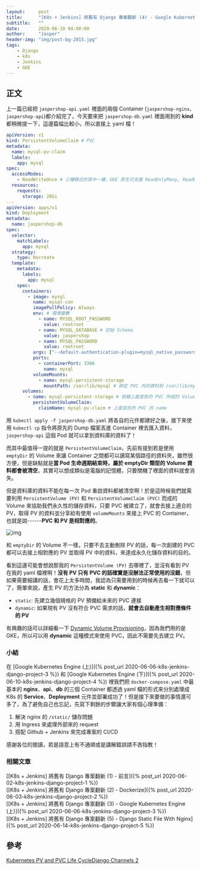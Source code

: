 ```yaml
---
layout:     post
title:      "[K8s + Jenkins] 將舊有 Django 專案翻新 (4) - Google Kubernetes Engine (下)"
subtitle:   ""
date:       2020-06-10 04:00:00
author:     "Jasper"
header-img: "img/post-bg-2015.jpg"
tags:
    - Django
    - k8s
    - Jenkins
    - GKE
---
```

## 正文

上一篇已經把 `jaspershop-api.yaml` 裡面的兩個 Container (`jaspershop-nginx`、`jaspershop-api`)都介紹完了，今天要來把 `jaspershop-db.yaml` 裡面用到的 **kind** 都稍微提一下，這邊篇幅比較小，所以直接上 yaml 檔！

```yaml
apiVersion: v1
kind: PersistentVolumeClaim # PVC
metadata:
  name: mysql-pv-claim
  labels:
    app: mysql
spec:
  accessModes:
    - ReadWriteOnce # 三種模式的其中一種，GKE 原生只支援 ReadOnlyMany, ReadWriteOnce
  resources:
    requests:
      storage: 20Gi
---
apiVersion: apps/v1
kind: Deployment
metadata:
  name: jaspershop-db
spec:
  selector:
    matchLabels:
      app: mysql 
  strategy:
    type: Recreate
  template:
    metadata:
      labels:
        app: mysql
    spec:
      containers: 
        - image: mysql
          name: mysql-con
          imagePullPolicy: Always
          env: # 環境變數
            - name: MYSQL_ROOT_PASSWORD  
              value: rootroot
            - name: MYSQL_DATABASE # 初始 Schema
              value: jaspershop
            - name: MYSQL_PASSWORD 
              value: rootroot
          args: ["--default-authentication-plugin=mysql_native_password"]
          ports:
            - containerPort: 3306 
              name: mysql 
          volumeMounts:
            - name: mysql-persistent-storage 
              mountPath: /var/lib/mysql # 綁定 PVC 內的資料到 /var/lib/mysql，達成永久化儲存 
      volumes:
        - name: mysql-persistent-storage # 依賴上面宣告的 PVC 所成的 Volume
          persistentVolumeClaim:
            claimName: mysql-pv-claim # 上面宣告的 PVC 的 name
```

用 `kubectl apply -f jaspershop-db.yaml` 將各自的元件都建好之後，接下來使用 `kubectl cp` 指令將原先的 Dump 檔案丟進 Container 裡去匯入資料，`jaspershop-api` 這個 Pod 就可以拿到資料庫的資料了！

而其中最值得一提的就是 `PersistentVolumeClaim`，先前有提到若是使用 `emptyDir` 的 Volume 來讓 Container 之間都可以讀寫某個路徑的資料夾，雖然很方便，但是缺點就是**當 Pod 生命週期結束時，屬於 emptyDir 類型的 Volume 資料都會被清空**，其實可以想成類似是電腦的記憶體，只要關機了裡面的資料就會消失。

但是資料庫的資料不能在每一次 Pod 重啟資料都被清空啊！於是這時候我們就需要利用 `PersistentVolume (PV)` 和 `PersistentVolumeClaim (PVC)` 而成的 Volume 來協助我們永久性的儲存資料，只要 PVC 被建立了，就會去接上適合的 PV，取得 PV 的資料並分享給有使用 `volumeMounts` 來接上 PVC 的 Container，也就是說------**PVC 和 PV 是相對應的**。

![img](https://wiki.shileizcc.com/confluence/download/attachments/29982850/image2017-12-19_9-38-42.png?version=1&modificationDate=1513648636000&api=v2)

和 `emptyDir` 的 Volume 不一樣，只要不去主動刪除 PV 的話，每一次創建的 PVC 都可以去接上相對應的 PV 並取得 PV 中的資料，來達成永久化儲存資料的目的。

看到這邊可能會想說那我的 `PersistentVolume (PV)` 去哪裡了，並沒有看到 PV 在我的 yaml 檔裡啊！**沒有 PV 只有 PVC 的話確實是沒辦法正常使用的沒錯**，但如果需要細講的話，會花上太多時間，我認為只需要用到的時候再去看一下就可以了，簡單來說，產生 PV 的方法分為 **static** 和 **dynamic**：

* `static`: 先建立幾個規格的 PV 預備給未來的 PVC 連接
* `dynamic`: 如果現有 PV 沒有符合 PVC 需求的話，**就會去自動產生相對應條件的 PV**

有興趣的話可以詳細看一下 [Dynamic Volume Provisioning](https://kubernetes.io/docs/concepts/storage/dynamic-provisioning/)，因為我們用的是 GKE，所以可以用 **dynamic** 這種模式來使用 PVC，因此不需要先去建立 PV。

### 小結

在 [Google Kubernetes Engine (上)]({% post_url 2020-06-06-k8s-jenkins-django-project-3 %}) 和 [Google Kubernetes Engine (下)]({% post_url 2020-06-10-k8s-jenkins-django-project-4 %}) 裡我們把 `docker-compose.yaml` 中最基本的 **nginx**、**api**、**db** 的三個 Container 都透過 yaml 檔的形式來分別處理成 K8s 的 **Service**、**Deployment** 元件並部署成功了！但是接下來要做的事情還可多了，為了避免自己也忘記，先寫下剩餘的步驟讓大家有個心理準備：

1. 解決 nginx 的 `/static/` 儲存問題
2. 用 Ingress 來處理外部來的 request
3. 搭配 Github + Jenkins 來完成專案的 CI/CD

感謝各位的閱讀，若是語意上有不通順或是講解錯誤請不吝指教！

### 相關文章
[[K8s + Jenkins] 將舊有 Django 專案翻新 (1) - 前言]({% post_url 2020-06-02-k8s-jenkins-django-project-1 %})<br>
[[K8s + Jenkins] 將舊有 Django 專案翻新 (2) - Dockerize]({% post_url 2020-06-03-k8s-jenkins-django-project-2 %})<br>
[[K8s + Jenkins] 將舊有 Django 專案翻新 (3) - Google Kubernetes Engine (上)]({% post_url 2020-06-06-k8s-jenkins-django-project-3 %})<br>
[[K8s + Jenkins] 將舊有 Django 專案翻新 (5) - Django Static File With Nginx]({% post_url 2020-06-14-k8s-jenkins-django-project-5 %})

## 參考

[Kubernetes PV and PVC Life CycleDjango Channels 2](https://wiki.shileizcc.com/confluence/display/KUB/Kubernetes+PV+and+PVC+Life+Cycle)